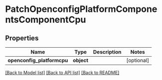 # PatchOpenconfigPlatformComponentsComponentCpu

## Properties
Name | Type | Description | Notes
------------ | ------------- | ------------- | -------------
**openconfig_platformcpu** | **object** |  | [optional] 

[[Back to Model list]](../README.md#documentation-for-models) [[Back to API list]](../README.md#documentation-for-api-endpoints) [[Back to README]](../README.md)


